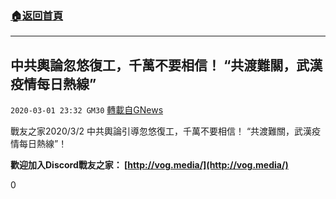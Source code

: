 ###  [:house:返回首頁](https://github.com/ourhimalayas/txt)
---

## 中共輿論忽悠復工，千萬不要相信！ “共渡難關，武漢疫情每日熱線”
`2020-03-01 23:32 GM30` [轉載自GNews](https://gnews.org/zh-hant/129350/)

戰友之家2020/3/2 中共輿論引導忽悠復工，千萬不要相信！ “共渡難關，武漢疫情每日熱線”！



**歡迎加入Discord戰友之家： [http://vog.media/](http://vog.media/)**

0
